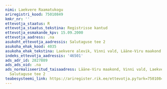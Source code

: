 ```yaml
---
nimi: Laekvere Raamatukogu
ariregistri_kood: 75010849
kmkr_nr: ''
ettevotja_staatus: R
ettevotja_staatus_tekstina: Registrisse kantud
ettevotja_esmakande_kpv: 15.09.2000
ettevotja_aadress: .na
asukoht_ettevotja_aadressis: Salutaguse tee 2
asukoha_ehak_kood: 4035
asukoha_ehak_tekstina: Laekvere alevik, Vinni vald, Lääne-Viru maakond
indeks_ettevotja_aadressis: '46501'
ads_adr_id: 2827889
ads_ads_oid: .na
ads_normaliseeritud_taisaadress: Lääne-Viru maakond, Vinni vald, Laekvere alevik,
  Salutaguse tee 2
teabesysteemi_link: https://ariregister.rik.ee/ettevotja.py?ark=75010849&ref=rekvisiidid
---
```


